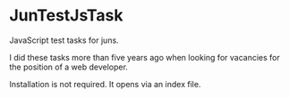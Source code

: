# JunTestJsTask
JavaScript test tasks for juns.

I did these tasks more than five years ago when looking for vacancies for the position of a web developer.

Installation is not required. It opens via an index file.